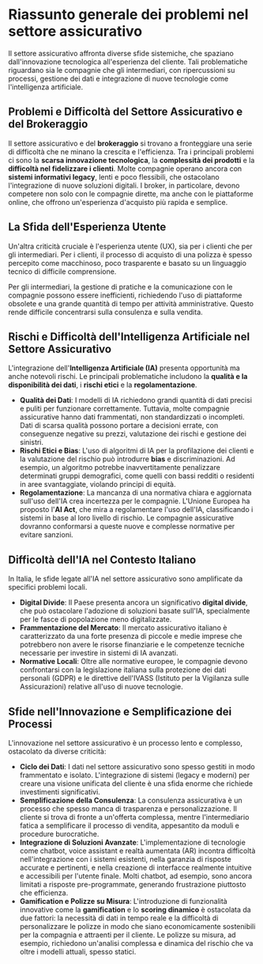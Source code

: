 
# **Riassunto generale dei problemi nel settore assicurativo**

Il settore assicurativo affronta diverse sfide sistemiche, che spaziano dall'innovazione tecnologica all'esperienza del cliente. Tali problematiche riguardano sia le compagnie che gli intermediari, con ripercussioni su processi, gestione dei dati e integrazione di nuove tecnologie come l'intelligenza artificiale.

## **Problemi e Difficoltà del Settore Assicurativo e del Brokeraggio**

Il settore assicurativo e del **brokeraggio** si trovano a fronteggiare una serie di difficoltà che ne minano la crescita e l'efficienza. Tra i principali problemi ci sono la **scarsa innovazione tecnologica**, la **complessità dei prodotti** e la **difficoltà nel fidelizzare i clienti**. Molte compagnie operano ancora con **sistemi informativi legacy**, lenti e poco flessibili, che ostacolano l'integrazione di nuove soluzioni digitali. I broker, in particolare, devono competere non solo con le compagnie dirette, ma anche con le piattaforme online, che offrono un'esperienza d'acquisto più rapida e semplice.

## **La Sfida dell'Esperienza Utente**

Un'altra criticità cruciale è l'esperienza utente (UX), sia per i clienti che per gli intermediari. Per i clienti, il processo di acquisto di una polizza è spesso percepito come macchinoso, poco trasparente e basato su un linguaggio tecnico di difficile comprensione.

Per gli intermediari, la gestione di pratiche e la comunicazione con le compagnie possono essere inefficienti, richiedendo l'uso di piattaforme obsolete e una grande quantità di tempo per attività amministrative. Questo rende difficile concentrarsi sulla consulenza e sulla vendita.

## **Rischi e Difficoltà dell'Intelligenza Artificiale nel Settore Assicurativo**

L'integrazione dell'**Intelligenza Artificiale (IA)** presenta opportunità ma anche notevoli rischi. Le principali problematiche includono la **qualità e la disponibilità dei dati**, i **rischi etici** e la **regolamentazione**.

* **Qualità dei Dati**: I modelli di IA richiedono grandi quantità di dati precisi e puliti per funzionare correttamente. Tuttavia, molte compagnie assicurative hanno dati frammentati, non standardizzati o incompleti. Dati di scarsa qualità possono portare a decisioni errate, con conseguenze negative su prezzi, valutazione dei rischi e gestione dei sinistri.  
* **Rischi Etici e Bias**: L'uso di algoritmi di IA per la profilazione dei clienti e la valutazione del rischio può introdurre **bias** e discriminazioni. Ad esempio, un algoritmo potrebbe inavvertitamente penalizzare determinati gruppi demografici, come quelli con bassi redditi o residenti in aree svantaggiate, violando principi di equità.  
* **Regolamentazione**: La mancanza di una normativa chiara e aggiornata sull'uso dell'IA crea incertezza per le compagnie. L'Unione Europea ha proposto l'**AI Act**, che mira a regolamentare l'uso dell'IA, classificando i sistemi in base al loro livello di rischio. Le compagnie assicurative dovranno conformarsi a queste nuove e complesse normative per evitare sanzioni.

## **Difficoltà dell'IA nel Contesto Italiano**

In Italia, le sfide legate all'IA nel settore assicurativo sono amplificate da specifici problemi locali.

* **Digital Divide**: Il Paese presenta ancora un significativo **digital divide**, che può ostacolare l'adozione di soluzioni basate sull'IA, specialmente per le fasce di popolazione meno digitalizzate.  
* **Frammentazione del Mercato**: Il mercato assicurativo italiano è caratterizzato da una forte presenza di piccole e medie imprese che potrebbero non avere le risorse finanziarie e le competenze tecniche necessarie per investire in sistemi di IA avanzati.  
* **Normative Locali**: Oltre alle normative europee, le compagnie devono confrontarsi con la legislazione italiana sulla protezione dei dati personali (GDPR) e le direttive dell'IVASS (Istituto per la Vigilanza sulle Assicurazioni) relative all'uso di nuove tecnologie.

## **Sfide nell'Innovazione e Semplificazione dei Processi**

L'innovazione nel settore assicurativo è un processo lento e complesso, ostacolato da diverse criticità:

* **Ciclo dei Dati**: I dati nel settore assicurativo sono spesso gestiti in modo frammentato e isolato. L'integrazione di sistemi (legacy e moderni) per creare una visione unificata del cliente è una sfida enorme che richiede investimenti significativi.  
* **Semplificazione della Consulenza**: La consulenza assicurativa è un processo che spesso manca di trasparenza e personalizzazione. Il cliente si trova di fronte a un'offerta complessa, mentre l'intermediario fatica a semplificare il processo di vendita, appesantito da moduli e procedure burocratiche.  
* **Integrazione di Soluzioni Avanzate**: L'implementazione di tecnologie come chatbot, voice assistant e realtà aumentata (AR) incontra difficoltà nell'integrazione con i sistemi esistenti, nella garanzia di risposte accurate e pertinenti, e nella creazione di interfacce realmente intuitive e accessibili per l'utente finale. Molti chatbot, ad esempio, sono ancora limitati a risposte pre-programmate, generando frustrazione piuttosto che efficienza.  
* **Gamification e Polizze su Misura**: L'introduzione di funzionalità innovative come la **gamification** e lo **scoring dinamico** è ostacolata da due fattori: la necessità di dati in tempo reale e la difficoltà di personalizzare le polizze in modo che siano economicamente sostenibili per la compagnia e attraenti per il cliente. Le polizze su misura, ad esempio, richiedono un'analisi complessa e dinamica del rischio che va oltre i modelli attuali, spesso statici.
